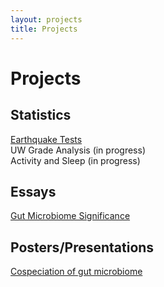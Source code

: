 ```yaml
---
layout: projects
title: Projects
---
```


# Projects
## Statistics
<a href="/projects/earthquaketests">Earthquake Tests</a>  
UW Grade Analysis (in progress) <br>
Activity and Sleep (in progress)

## Essays
<a href="/projects/gutmicrobiome">Gut Microbiome Significance</a>

## Posters/Presentations
<a href="/projects/gutposter">Cospeciation of gut microbiome</a>
	